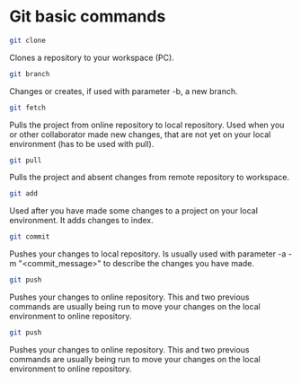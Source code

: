 # Git basic commands
```bash
git clone
```
Clones a repository to your workspace (PC).
```bash
git branch
```
Changes or creates, if used with parameter -b, a new branch.
```bash
git fetch
```
Pulls the project from online repository to local repository. Used when you or other collaborator made new changes, that are not yet on your local environment (has to be used with pull). 
```bash
git pull
```
Pulls the project and absent changes from remote repository to workspace.
```bash
git add
```
Used after you have made some changes to a project on your local environment. It adds changes to index.

```bash
git commit
```
Pushes your changes to local repository. Is usually used with parameter -a -m "<commit_message>" to describe the changes you have made.
```bash
git push
```
Pushes your changes to online repository. This and two previous commands are usually being run to move your changes on the local environment to online repository.
```bash
git push
```
Pushes your changes to online repository. This and two previous commands are usually being run to move your changes on the local environment to online repository.

